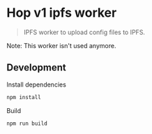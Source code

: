 # Hop v1 ipfs worker

> IPFS worker to upload config files to IPFS.

Note: This worker isn't used anymore.

## Development

Install dependencies

```sh
npm install
```

Build

```sh
npm run build
```
